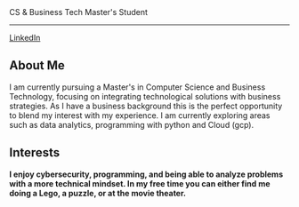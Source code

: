 <head>
    <title>Hi, I'm Sara</title>
        CS & Business Tech Master's Student
</head>
<body>
 <hr>
        <a href="https://www.linkedin.com/feed/">LinkedIn</a>
<div class="content">
    <div class="section">
        <h2 class="section-title">About Me</h2>
        <p class="section-content">
            I am currently pursuing a Master's in Computer Science and Business Technology, 
            focusing on integrating technological solutions with business strategies. As I have a business background this is the perfect opportunity to blend my interest with my              experience. I am currently exploring areas such as data analytics, programming with python and Cloud (gcp).
        </p>
    </div>
    <div class="section">
        <h2 class="section-title">Interests</h2>
        <p class="section-content">
            <strong>I enjoy cybersecurity, programming, and being able to analyze problems with a more technical mindset. In my free time you can either find me doing a Lego, a puzzle, or at the movie theater.
        </p>
    </div>
    <!-- Additional sections such as Skills, Work Experience, Certifications, or Publications can be added here -->
</div>
</body>
